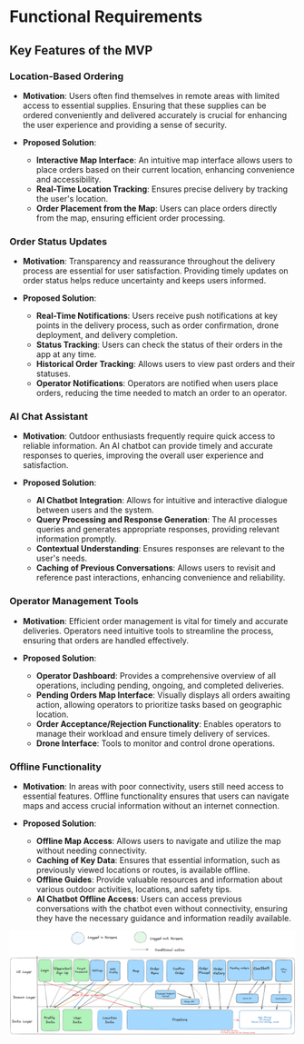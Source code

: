 # Functional Requirements

## Key Features of the MVP

### Location-Based Ordering

- **Motivation**: Users often find themselves in remote areas with limited access to essential supplies. Ensuring that these supplies can be ordered conveniently and delivered accurately is crucial for enhancing the user experience and providing a sense of security.
  
- **Proposed Solution**: 
  - **Interactive Map Interface**: An intuitive map interface allows users to place orders based on their current location, enhancing convenience and accessibility.
  - **Real-Time Location Tracking**: Ensures precise delivery by tracking the user's location.
  - **Order Placement from the Map**: Users can place orders directly from the map, ensuring efficient order processing.

### Order Status Updates

- **Motivation**: Transparency and reassurance throughout the delivery process are essential for user satisfaction. Providing timely updates on order status helps reduce uncertainty and keeps users informed.
  
- **Proposed Solution**: 
  - **Real-Time Notifications**: Users receive push notifications at key points in the delivery process, such as order confirmation, drone deployment, and delivery completion.
  - **Status Tracking**: Users can check the status of their orders in the app at any time.
  - **Historical Order Tracking**: Allows users to view past orders and their statuses.
  - **Operator Notifications**: Operators are notified when users place orders, reducing the time needed to match an order to an operator.

### AI Chat Assistant

- **Motivation**: Outdoor enthusiasts frequently require quick access to reliable information. An AI chatbot can provide timely and accurate responses to queries, improving the overall user experience and satisfaction.
  
- **Proposed Solution**: 
  - **AI Chatbot Integration**: Allows for intuitive and interactive dialogue between users and the system.
  - **Query Processing and Response Generation**: The AI processes queries and generates appropriate responses, providing relevant information promptly.
  - **Contextual Understanding**: Ensures responses are relevant to the user's needs.
  - **Caching of Previous Conversations**: Allows users to revisit and reference past interactions, enhancing convenience and reliability.

### Operator Management Tools

- **Motivation**: Efficient order management is vital for timely and accurate deliveries. Operators need intuitive tools to streamline the process, ensuring that orders are handled effectively.
  
- **Proposed Solution**: 
  - **Operator Dashboard**: Provides a comprehensive overview of all operations, including pending, ongoing, and completed deliveries.
  - **Pending Orders Map Interface**: Visually displays all orders awaiting action, allowing operators to prioritize tasks based on geographic location.
  - **Order Acceptance/Rejection Functionality**: Enables operators to manage their workload and ensure timely delivery of services.
  - **Drone Interface**: Tools to monitor and control drone operations.

### Offline Functionality

- **Motivation**: In areas with poor connectivity, users still need access to essential features. Offline functionality ensures that users can navigate maps and access crucial information without an internet connection.
  
- **Proposed Solution**: 
  - **Offline Map Access**: Allows users to navigate and utilize the map without needing connectivity.
  - **Caching of Key Data**: Ensures that essential information, such as previously viewed locations or routes, is available offline.
  - **Offline Guides**: Provide valuable resources and information about various outdoor activities, locations, and safety tips.
  - **AI Chatbot Offline Access**: Users can access previous conversations with the chatbot even without connectivity, ensuring they have the necessary guidance and information readily available.

![Diagram of the app](architecture_diagram.png)
